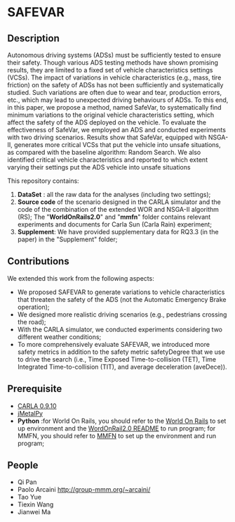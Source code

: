 # **SAFEVAR**

## **Description**
Autonomous driving systems (ADSs) must be sufficiently tested to ensure their safety. Though various ADS testing methods have shown promising results, they are limited to a fixed set of vehicle characteristics settings (VCSs). The impact of variations in vehicle characteristics (e.g., mass, tire friction) on the safety of ADSs has not been sufficiently and systematically studied. Such variations are often due to wear and tear, production errors, etc., which may lead to unexpected driving behaviours of ADSs. To this end, in this paper, we propose a method, named SafeVar, to systematically find minimum variations to the original vehicle characteristics setting, which affect the safety of the ADS deployed on the vehicle. To evaluate the effectiveness of SafeVar, we employed an ADS and conducted experiments with two driving scenarios. Results show that SafeVar, equipped with NSGA-II, generates more critical VCSs that put the vehicle into unsafe situations, as compared with the baseline algorithm: Random Search. We also identified critical vehicle characteristics and reported to which extent varying their settings put the ADS vehicle into unsafe situations

This repository contains:

1. **DataSet** : all the raw data for the analyses (including two settings);
2. **Source code** of the scenario designed in the CARLA simulator and the code of the combination of the extended WOR and NSGA-II algorithm (RS); The "**WorldOnRails2.0**" and "**mmfn**" folder contains relevant experiments and documents for Carla Sun (Carla Rain) experiment;
4. **Supplement**: We have provided supplementary data for RQ3.3 (in the paper) in the "Supplement" folder;



## **Contributions**
We extended this work from the following aspects:
- We proposed SAFEVAR to generate variations to vehicle characteristics that threaten the safety of the ADS (not the Automatic Emergency Brake operation); 
- We designed more realistic driving scenarios (e.g., pedestrians crossing the road); 
- With the CARLA simulator, we conducted experiments considering two different weather conditions; 
- To more comprehensively evaluate SAFEVAR, we introduced more safety metrics in addition to the safety metric safetyDegree that we use to drive the search (i.e., Time Exposed Time-to-collision (TET), Time Integrated Time-to-collision (TIT), and average deceleration (aveDece)).

## **Prerequisite**
- [CARLA 0.9.10](https://carla.readthedocs.io/en/0.9.10/)  
- [jMetalPy](https://github.com/jMetal/jMetalPy)
- **Python** :for World On Rails, you should refer to the [World On Rails](https://github.com/dotchen/WorldOnRails/blob/release/docs/INSTALL.md) to set up environment and the [WordOnRail2.0 README]() to run program; for MMFN, you should refer to [MMFN](https://github.com/Kin-Zhang/mmfn) to set up the environment and run program;

## People
- Qi Pan
- Paolo Arcaini http://group-mmm.org/~arcaini/
- Tao Yue
- Tiexin Wang 
- Jianwei Ma
